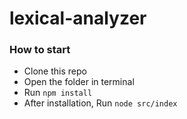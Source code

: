 # lexical-analyzer

### How to start

- Clone this repo
- Open the folder in terminal
- Run `npm install`
- After installation, Run `node src/index`
